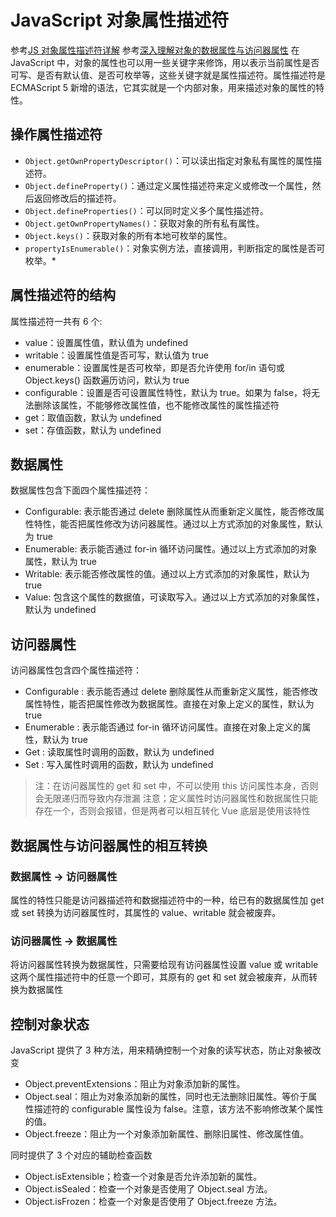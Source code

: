 # JavaScript 对象属性描述符

参考[JS 对象属性描述符详解](http://c.biancheng.net/view/5775.html)
参考[深入理解对象的数据属性与访问器属性](https://www.cnblogs.com/shiningly/p/9482283.html)
在 JavaScript 中，对象的属性也可以用一些关键字来修饰，用以表示当前属性是否可写、是否有默认值、是否可枚举等，这些关键字就是属性描述符。属性描述符是 ECMAScript 5 新增的语法，它其实就是一个内部对象，用来描述对象的属性的特性。

## 操作属性描述符

- `Object.getOwnPropertyDescriptor()`：可以读出指定对象私有属性的属性描述符。
- `Object.defineProperty()`：通过定义属性描述符来定义或修改一个属性，然后返回修改后的描述符。
- `Object.defineProperties()`：可以同时定义多个属性描述符。
- `Object.getOwnPropertyNames()`：获取对象的所有私有属性。
- `Object.keys()`：获取对象的所有本地可枚举的属性。
- `propertyIsEnumerable()`：对象实例方法，直接调用，判断指定的属性是否可枚举。\*

## 属性描述符的结构

属性描述符一共有 6 个:

- value：设置属性值，默认值为 undefined
- writable：设置属性值是否可写，默认值为 true
- enumerable：设置属性是否可枚举，即是否允许使用 for/in 语句或 Object.keys() 函数遍历访问，默认为 true
- configurable：设置是否可设置属性特性，默认为 true。如果为 false，将无法删除该属性，不能够修改属性值，也不能修改属性的属性描述符
- get：取值函数，默认为 undefined
- set：存值函数，默认为 undefined

## 数据属性

数据属性包含下面四个属性描述符：

- Configurable: 表示能否通过 delete 删除属性从而重新定义属性，能否修改属性特性，能否把属性修改为访问器属性。通过以上方式添加的对象属性，默认为 true
- Enumerable: 表示能否通过 for-in 循环访问属性。通过以上方式添加的对象属性，默认为 true
- Writable: 表示能否修改属性的值。通过以上方式添加的对象属性，默认为 true
- Value: 包含这个属性的数据值，可读取写入。通过以上方式添加的对象属性，默认为 undefined

## 访问器属性

访问器属性包含四个属性描述符：

- Configurable : 表示能否通过 delete 删除属性从而重新定义属性，能否修改属性特性，能否把属性修改为数据属性。直接在对象上定义的属性，默认为 true
- Enumerable : 表示能否通过 for-in 循环访问属性。直接在对象上定义的属性，默认为 true
- Get : 读取属性时调用的函数，默认为 undefined
- Set : 写入属性时调用的函数，默认为 undefined

> 注：在访问器属性的 get 和 set 中，不可以使用 this 访问属性本身，否则会无限递归而导致内存泄漏
> 注意；定义属性时访问器属性和数据属性只能存在一个，否则会报错，但是两者可以相互转化
> Vue 底层是使用该特性

## 数据属性与访问器属性的相互转换

### 数据属性 -> 访问器属性

属性的特性只能是访问器描述符和数据描述符中的一种，给已有的数据属性加 get 或 set 转换为访问器属性时，其属性的 value、writable 就会被废弃。

### 访问器属性 -> 数据属性

将访问器属性转换为数据属性，只需要给现有访问器属性设置 value 或 writable 这两个属性描述符中的任意一个即可，其原有的 get 和 set 就会被废弃，从而转换为数据属性

## 控制对象状态

JavaScript 提供了 3 种方法，用来精确控制一个对象的读写状态，防止对象被改变

- Object.preventExtensions：阻止为对象添加新的属性。
- Object.seal：阻止为对象添加新的属性，同时也无法删除旧属性。等价于属性描述符的 configurable 属性设为 false。注意，该方法不影响修改某个属性的值。
- Object.freeze：阻止为一个对象添加新属性、删除旧属性、修改属性值。

同时提供了 3 个对应的辅助检查函数

- Object.isExtensible；检查一个对象是否允许添加新的属性。
- Object.isSealed：检查一个对象是否使用了 Object.seal 方法。
- Object.isFrozen：检查一个对象是否使用了 Object.freeze 方法。

